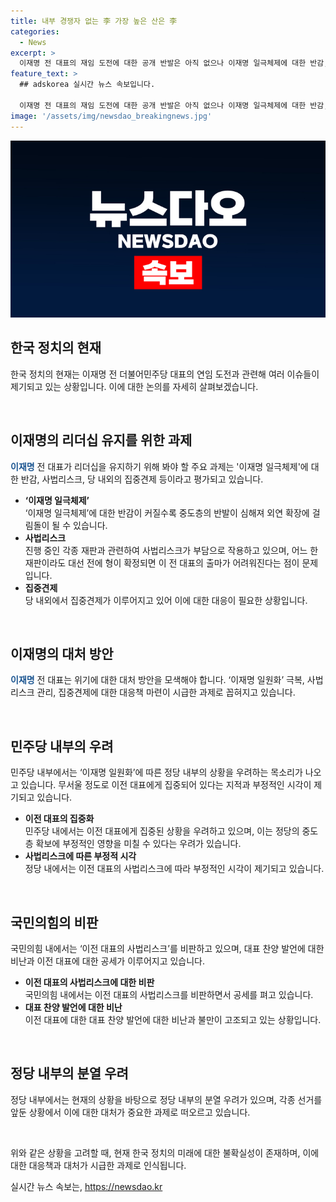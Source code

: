 ```yaml
---
title: 내부 경쟁자 없는 李 가장 높은 산은 李
categories:
  - News
excerpt: >
  이재명 전 대표의 재임 도전에 대한 공개 반발은 아직 없으나 이재명 일극체제에 대한 반감, 사법리스크 등으로 인해 불씨는 여전한 상황. 이 전 대표의 복귀를 맞이하는 과제로는 이재명 일원화 극복과 중도층 반발 등이 언급되며, 재판과 사법리스크도 부담. 민주당 내에서는 리더십 흔들림이 보이면서 대선까지 유지될지 미지수. 국민의힘과의 대립도 커지고 있음. 한편, 현재 당 내부의 다양한 목소리는 공개적으로 드러나지 않지만, 언제든 분출 가능성. (종합)
feature_text: >
  ## adskorea 실시간 뉴스 속보입니다.

  이재명 전 대표의 재임 도전에 대한 공개 반발은 아직 없으나 이재명 일극체제에 대한 반감, 사법리스크 등으로 인해 불씨는 여전한 상황. 이 전 대표의 복귀를 맞이하는 과제로는 이재명 일원화 극복과 중도층 반발 등이 언급되며, 재판과 사법리스크도 부담. 민주당 내에서는 리더십 흔들림이 보이면서 대선까지 유지될지 미지수. 국민의힘과의 대립도 커지고 있음. 한편, 현재 당 내부의 다양한 목소리는 공개적으로 드러나지 않지만, 언제든 분출 가능성. (종합)
image: '/assets/img/newsdao_breakingnews.jpg'
---
```


<p><img src="/assets/img/newsdao_breakingnews.jpg" alt="adskorea 속보" /></p>

<h2 data-ke-size="size26">한국 정치의 현재</h2>

<p>한국 정치의 현재는 이재명 전 더불어민주당 대표의 연임 도전과 관련해 여러 이슈들이 제기되고 있는 상황입니다. 이에 대한 논의를 자세히 살펴보겠습니다.</p>

<p data-ke-size="size16">&nbsp;</p>

<h2 data-ke-size="size24">이재명의 리더십 유지를 위한 과제</h2>

<p><b><span style="color: #1a5490;">이재명</span></b> 전 대표가 리더십을 유지하기 위해 봐야 할 주요 과제는 '이재명 일극체제'에 대한 반감, 사법리스크, 당 내외의 집중견제 등이라고 평가되고 있습니다.</p>

<ul>
    <li><b>‘이재명 일극체제’</b><br> 
    ‘이재명 일극체제’에 대한 반감이 커질수록 중도층의 반발이 심해져 외연 확장에 걸림돌이 될 수 있습니다.</li>
    <li><b>사법리스크</b><br> 
    진행 중인 각종 재판과 관련하여 사법리스크가 부담으로 작용하고 있으며, 어느 한 재판이라도 대선 전에 형이 확정되면 이 전 대표의 출마가 어려워진다는 점이 문제입니다.</li>
    <li><b>집중견제</b><br> 
    당 내외에서 집중견제가 이루어지고 있어 이에 대한 대응이 필요한 상황입니다.</li>
</ul>

<p data-ke-size="size16">&nbsp;</p>

<h2 data-ke-size="size24">이재명의 대처 방안</h2>

<p><b><span style="color: #1a5490;">이재명</span></b> 전 대표는 위기에 대한 대처 방안을 모색해야 합니다. ‘이재명 일원화’ 극복, 사법리스크 관리, 집중견제에 대한 대응책 마련이 시급한 과제로 꼽혀지고 있습니다.</p>

<p data-ke-size="size16">&nbsp;</p>

<h2 data-ke-size="size24">민주당 내부의 우려</h2>

<p>민주당 내부에서는 ‘이재명 일원화’에 따른 정당 내부의 상황을 우려하는 목소리가 나오고 있습니다. 무서울 정도로 이전 대표에게 집중되어 있다는 지적과 부정적인 시각이 제기되고 있습니다.</p>

<ul>
    <li><b>이전 대표의 집중화</b><br> 
    민주당 내에서는 이전 대표에게 집중된 상황을 우려하고 있으며, 이는 정당의 중도층 확보에 부정적인 영향을 미칠 수 있다는 우려가 있습니다.</li>
    <li><b>사법리스크에 따른 부정적 시각</b><br> 
    정당 내에서는 이전 대표의 사법리스크에 따라 부정적인 시각이 제기되고 있습니다.</li>
</ul>

<p data-ke-size="size16">&nbsp;</p>

<h2 data-ke-size="size24">국민의힘의 비판</h2>

<p>국민의힘 내에서는 ‘이전 대표의 사법리스크’를 비판하고 있으며, 대표 찬양 발언에 대한 비난과 이전 대표에 대한 공세가 이루어지고 있습니다.</p>

<ul>
    <li><b>이전 대표의 사법리스크에 대한 비판</b><br> 
    국민의힘 내에서는 이전 대표의 사법리스크를 비판하면서 공세를 펴고 있습니다.</li>
    <li><b>대표 찬양 발언에 대한 비난</b><br> 
    이전 대표에 대한 대표 찬양 발언에 대한 비난과 불만이 고조되고 있는 상황입니다.</li>
</ul>

<p data-ke-size="size16">&nbsp;</p>

<h2 data-ke-size="size24">정당 내부의 분열 우려</h2>

<p>정당 내부에서는 현재의 상황을 바탕으로 정당 내부의 분열 우려가 있으며, 각종 선거를 앞둔 상황에서 이에 대한 대처가 중요한 과제로 떠오르고 있습니다.</p>

<p data-ke-size="size16">&nbsp;</p>

<p>위와 같은 상황을 고려할 때, 현재 한국 정치의 미래에 대한 불확실성이 존재하며, 이에 대한 대응책과 대처가 시급한 과제로 인식됩니다.</p>
실시간 뉴스 속보는, <a href="https://newsdao.kr" rel="dofollow">https://newsdao.kr</a>


